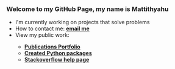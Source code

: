 ### Welcome to my GitHub Page, my name is **Mattithyahu**

*   I'm currently working on projects that solve problems
*   How to contact me: <a href="mailto:contactmattithyahu@gmail.com"><strong>email me</strong></font></a>
*   View my public work:
    <strong>
    *   [Publications Portfolio](https://mattithyahudata.github.io/)
    *   [Created Python packages](https://pypi.org/user/mattithyahudata/)
    *   [Stackoverflow help page](https://stackoverflow.com/users/16562519/analyticsolutions)
    </strong>
